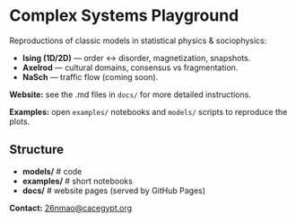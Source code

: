 # Complex Systems Playground

Reproductions of classic models in statistical physics & sociophysics:
- **Ising (1D/2D)** — order ↔ disorder, magnetization, snapshots.
- **Axelrod** — cultural domains, consensus vs fragmentation.
- **NaSch** — traffic flow (coming soon).

**Website:** see the .md files in `docs/` for more detailed instructions.

**Examples:** open `examples/` notebooks and `models/` scripts to reproduce the plots.

## Structure
- **models/**     # code
- **examples/**   # short notebooks
- **docs/**       # website pages (served by GitHub Pages)

**Contact:** 26nmao@cacegypt.org
